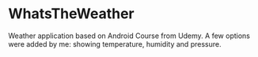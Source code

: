# WhatsTheWeather
Weather application based on Android Course from Udemy. 
A few options were added by me: showing temperature, humidity and pressure. 